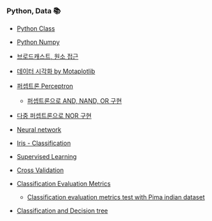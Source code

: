 ### Python, Data 📚
- <a href="https://velog.io/@yulim2/Python-%ED%81%B4%EB%9E%98%EC%8A%A4-Class">Python Class</a>
- <a href="https://velog.io/@yulim2/Python-%EB%84%98%ED%8C%8C%EC%9D%B4-Numpy">Python Numpy</a>
- <a href="https://velog.io/@yulim2/Python-%EB%B8%8C%EB%A1%9C%EB%93%9C%EC%BA%90%EC%8A%A4%ED%8A%B8-%EC%9B%90%EC%86%8C-%EC%A0%91%EA%B7%BC">브로드캐스트, 원소 접근</a>
- <a href="https://velog.io/@yulim2/Python-%EB%8D%B0%EC%9D%B4%ED%84%B0-%EC%8B%9C%EA%B0%81%ED%99%94-By-Motaplotlib">데이터 시각화 by Motaplotlib</a>

- <a href="https://velog.io/@yulim2/Algorithm-%ED%8D%BC%EC%85%89%ED%8A%B8%EB%A1%A0-Perceptron"> 퍼셉트론 Perceptron</a>
    - <a href="https://velog.io/@yulim2/Python-%ED%8D%BC%EC%85%89%ED%8A%B8%EB%A1%A0%EC%9C%BC%EB%A1%9C-AND-NAND-OR-%EA%B5%AC%ED%98%84">퍼셉트론으로 AND, NAND, OR 구현</a>
- <a href="https://velog.io/@yulim2/Algorithm-%EB%8B%A4%EC%A4%91-%ED%8D%BC%EC%85%89%ED%8A%B8%EB%A1%A0%EC%9C%BC%EB%A1%9C-NOR-%EA%B5%AC%ED%98%84">다중 퍼셉트론으로 NOR 구현</a>

- <a href="https://velog.io/@yulim2/Neural-Network-%EC%8B%A0%EA%B2%BD%EB%A7%9D">Neural network</a> 

- <a href="https://github.com/YuLim2/Deep-Learing-Machine-Learning/blob/main/Application/Irises.ipynb">Iris - Classification</a>

- <a href="https://velog.io/@yulim2/%ED%8C%8C%EC%9D%B4%EC%8D%AC-%EB%9D%BC%EC%9D%B4%EB%B8%8C%EB%9F%AC%EB%A6%AC%EB%A5%BC-%ED%99%9C%EC%9A%A9%ED%95%9C-%EB%A8%B8%EC%8B%A0%EB%9F%AC%EB%8B%9D-%EC%A7%80%EB%8F%84-%ED%95%99%EC%8A%B5">Supervised Learning</a>

- <a href="https://velog.io/@yulim2/%EA%B5%90%EC%B0%A8-%EA%B2%80%EC%A6%9D-K-Fold-Stratified-K-Fold">Cross Validation</a>

- <a href="https://velog.io/@yulim2/%EB%B6%84%EB%A5%98-%EC%84%B1%EB%8A%A5-%ED%8F%89%EA%B0%80-%EC%A7%80%ED%91%9C-Classification">Classification Evaluation Metrics</a>
    - <a href="https://github.com/YuLim2/Deep-Learing-Machine-Learning/blob/main/Study/evaluation-metric-test-pima-taset.ipynb">Classification evaluation metrics test with Pima indian dataset

- <a href="https://velog.io/@yulim2/%EB%B6%84%EB%A5%98Classification-%EA%B0%9C%EC%9A%94-%EA%B2%B0%EC%A0%95%ED%8A%B8%EB%A6%ACDecision-Tree">Classification and Decision tree</a>
